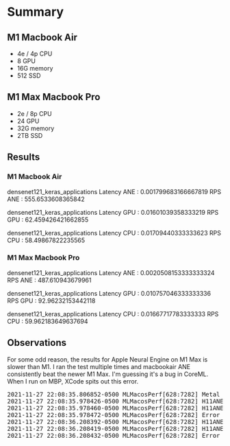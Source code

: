 # Summary

## M1 Macbook Air

* 4e / 4p CPU
* 8 GPU
* 16G memory
* 512 SSD

## M1 Max Macbook Pro

* 2e / 8p CPU
* 24 GPU
* 32G memory
* 2TB SSD

## Results

### M1 Macbook Air
densenet121_keras_applications
Latency ANE : 0.001799683166667819
RPS ANE : 555.6533608365842

densenet121_keras_applications
Latency GPU : 0.01601039358333219
RPS GPU : 62.459426421662855

densenet121_keras_applications
Latency CPU : 0.01709440333333623
RPS CPU : 58.49867822235565

### M1 Max Macbook Pro
densenet121_keras_applications
Latency ANE : 0.0020508153333333324
RPS ANE : 487.610943679961

densenet121_keras_applications
Latency GPU : 0.010757046333333336
RPS GPU : 92.96232153442118

densenet121_keras_applications
Latency CPU : 0.01667717783333333
RPS CPU : 59.962183649637694

## Observations

For some odd reason, the results for Apple Neural Engine on M1 Max is slower than M1. I ran the test multiple times and macbookair ANE consistently beat the newer M1 Max. I'm guessing it's a bug in CoreML. When I run on MBP, XCode spits out this error.
<pre>
2021-11-27 22:08:35.806852-0500 MLMacosPerf[628:7282] Metal API Validation Enabled
2021-11-27 22:08:35.978426-0500 MLMacosPerf[628:7282] H11ANEDevice::H11ANEDeviceOpen IOServiceOpen failed result= 0xe00002e2
2021-11-27 22:08:35.978460-0500 MLMacosPerf[628:7282] H11ANEDevice::H11ANEDeviceOpen kH11ANEUserClientCommand_DeviceOpen call failed result=0xe00002bc
2021-11-27 22:08:35.978472-0500 MLMacosPerf[628:7282] Error opening LB - status=0xe00002bc.. Skipping LB and retrying
2021-11-27 22:08:36.208392-0500 MLMacosPerf[628:7282] H11ANEDevice::H11ANEDeviceOpen IOServiceOpen failed result= 0xe00002e2
2021-11-27 22:08:36.208419-0500 MLMacosPerf[628:7282] H11ANEDevice::H11ANEDeviceOpen kH11ANEUserClientCommand_DeviceOpen call failed result=0xe00002bc
2021-11-27 22:08:36.208432-0500 MLMacosPerf[628:7282] Error opening LB - status=0xe00002bc.. Skipping LB and retrying
</pre>

